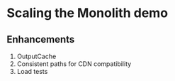 # Scaling the Monolith demo

## Enhancements

1. OutputCache
1. Consistent paths for CDN compatibility
1. Load tests

